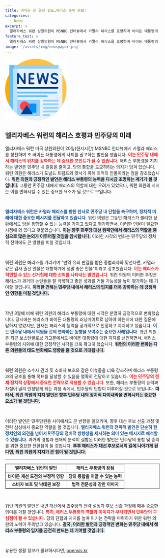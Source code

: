 ```yaml
---
title: 바이든 큰 결단 필요…해리스 준비 완료!
categories:
  - News
excerpt: >
  엘리자베스 워런 상원의원이 MSNBC 인터뷰에서 카멀라 해리스를 호평하며 바이든 대통령의 재선 도전 포기를 간접적으로 촉구했습니다. 해리스가 민주당을 통합하고 트럼프에 맞설 준비가 되어 있다는 시각 변화를 드러냈습니다.
feature_text: >
  엘리자베스 워런 상원의원이 MSNBC 인터뷰에서 카멀라 해리스를 호평하며 바이든 대통령의 재선 도전 포기를 간접적으로 촉구했습니다. 해리스가 민주당을 통합하고 트럼프에 맞설 준비가 되어 있다는 시각 변화를 드러냈습니다.
image: '/assets/img/newspaper.png'
---
```


<p><img src="/assets/img/newspaper.png" alt="kimp 속보" /></p>

<h2 data-ke-size="size26">엘리자베스 워런의 해리스 호평과 민주당의 미래</h2>

<p data-ke-size="size16">엘리자베스 워런 미국 상원의원이 20일(현지시간) MSNBC 인터뷰에서 카멀라 해리스를 칭찬하며 조 바이든 대통령에게 사퇴를 권고하는 발언을 했습니다. <b><span style="color: #ee2323;">이는 민주당 내에서 해리스의 위치를 강화하는 데 중요한 포인트가 될 수 있습니다.</span></b> 해리스 부통령을 지지하는 발언은 민주당 내 갈등을 줄이고, 당의 통합을 도모하려는 의지가 담겨 있습니다. 워런 의원은 해리스가 도널드 트럼프와 맞서기 위해 최적의 인물이라는 점을 강조했습니다. <b><span style="background-color: #21538527;">워런 의원의 긍정적인 발언은 해리스 부통령의 능력을 다시금 조명하는 계기가 될 것입니다.</span></b> 그동안 민주당 내에서 해리스의 역할에 대한 우려가 있었으나, 워런 의원의 지지는 이를 변화시킬 수 있는 중요한 요소가 될 것으로 보입니다.</p>

<p data-ke-size="size16">&nbsp;</p>

<p><b><span style="color: #1a5490;">엘리자베스 워런은 카멀라 해리스를 향한 찬사로 민주당 내 단합을 촉구하며, 정치적 미래에 대한 중요한 메시지를 전달하고 있습니다.</span></b> 워런 의원은 그동안 해리스가 불리한 상황에서도 당을 통합할 수 있는 능력을 가지고 있다고 평가하면서, 이러한 인물이 필요한 시점에 와 있다고 덧붙였습니다. <b><span style="background-color: #21538527;">이는 향후 민주당 대선 캠페인에서 해리스의 역할을 중심으로 많은 논의가 이루어질 것임을 암시합니다.</span></b> 이러한 시각의 변화는 민주당의 정치적 전략에도 큰 영향을 미칠 것입니다.</p></p>

<p data-ke-size="size16">&nbsp;</p>

<p>워런 의원은 해리스를 가리키며 "만약 유죄 판결을 받은 중범죄자와 맞선다면, 카멀라 같은 검사 출신 인물은 대항하기에 정말 좋은 인물"이라고 강조했습니다. <b><span style="color: #ee2323;">이는 해리스가 직면할 수 있는 선거칩에 대한 신뢰를 나타내는 발언입니다.</span></b> 워런 의원의 이러한 주장은 해리스가 과거의 논란들을 잘 극복하고 좋은 성과를 거둘 가능성을 높이 평가하는 데 기여할 것입니다. <b><span style="background-color: #21538527;">이러한 견해는 민주당 내에서 해리스의 입지를 더욱 강화하는 데 긍정적인 영향을 미칠 것입니다.</span></b></p></p>

<p data-ke-size="size16">&nbsp;</p>

<p>작년 3월에 비해 워런 의원의 해리스 부통령에 대한 시각은 분명히 긍정적으로 변화했습니다. 당시에는 해리스가 바이든 대통령의 러닝메이트로 남아야 하는지에 대한 질문에 답하지 않았지만, 현재는 해리스의 능력을 공개적으로 인정하고 지지하고 있습니다. <b><span style="color: #1a5490;">이는 민주당 내에서 의원들 간의 변화하는 동향을 보여주는 중요한 사례입니다.</span></b> 워런 의원은 최근 보스턴글로브 기고문에서도 바이든 대통령에 대한 지지를 선언하면서, 해리스 부통령의 지위에 대한 긍정적인 시각을 더욱 확고히 했습니다. <b><span style="background-color: #21538527;">워런의 이러한 변화는 다른 의원들의 태도 변화에도 영향을 줄 것으로 기대됩니다.</span></b></p></p>

<p data-ke-size="size16">&nbsp;</p>

<p>워런 의원은 소수자 권리 및 소비자 보호와 같은 이슈들을 더욱 강조하며 해리스 부통령과의 공조를 통해 목표를 달성할 수 있음을 명확히 전달하고 있습니다. <b><span style="color: #ee2323;">이는 민주당의 현재 정치적 상황에서 중요한 전략으로 작용할 수 있습니다.</span></b> 또한, 해리스 부통령의 능력과 자질이 널리 인정받게 되는 과정 속에서, 민주당의 단합이 이루어질 것으로 보입니다. <b><span style="background-color: #21538527;">따라서, 워런 의원의 지지 발언은 향후 민주당 내의 정치적 다이내믹을 변화시키는 중요한 요소가 될 것입니다.</span></b></p></p>

<p data-ke-size="size16">&nbsp;</p>

<p>이러한 발언은 민주당원들 사이에서도 큰 반향을 일으키며, 향후 대선 후보 선출 과정 및 전략 삼성에서 중요한 역할을 할 것입니다. <b><span style="color: #1a5490;">엘리자베스 워런의 전략적 발언은 단순히 한 정치인의 의견을 넘어서 민주당의 정치적 방향성을 제시하는 의미 있는 메시지로 해석할 수 있습니다.</span></b> 과거의 경험과 현재의 분석이 결합된 이러한 발언은 민주당의 통합 및 승리를 위한 중요한 전환점이 될 것입니다. <b><span style="background-color: #21538527;">추후 해리스가 대선 후보로서의 길에 나아가게 된다면, 워런 의원의 지지가 큰 힘이 될 것입니다.</span></b></p> </p>

<hr/>

<table style="width: 100%;" border="1" cellspacing="0" cellpadding="0">
  <tr>
    <td style="text-align: center; height: 17px;"><b>엘리자베스 워런의 발언</b></td>
    <td style="text-align: center; height: 17px;"><b>해리스 부통령의 장점</b></td>
  </tr>
  <tr>
    <td style="text-align: center; height: 17px;"><b>바이든 재선 도전의 부정적 영향</b></td>
    <td style="text-align: center; height: 17px;"><b>당의 통합을 이끌 수 있는 능력</b></td>
  </tr>
  <tr>
    <td style="text-align: center; height: 17px;"><b>소비자 보호 및 낙태권 보장</b></td>
    <td style="text-align: center; height: 17px;"><b>법적 전문성과 강한 이미지</b></td>
  </tr>
</table>

<p data-ke-size="size16">&nbsp;</p>

<p>워런 의원의 발언은 내년 대선에서 민주당의 전략 설정과 후보 선출 과정에 매우 중요한 의미를 가질 것입니다. <b><span style="color: #ee2323;">특히, 해리스 부통령의 역할과 이미지가 부각되면서 민주당의 구심점이 될 수 있습니다.</span></b> 당의 단합과 지지를 높여 이기는 전략을 마련하기 위한 워런 의원의 노력이 주목받고 있습니다. <b><span style="background-color: #21538527;">결국, 이러한 발언과 긍정적인 변화는 민주당 내에서 해리스 부통령의 입지를 굳건히 만드는 데 기여할 것입니다.</span></b></p></p>

<p data-ke-size="size16">&nbsp;</p>
유용한 생활 정보가 필요하시다면, <a href="https://opensis.kr" rel="dofollow">opensis.kr</a>



